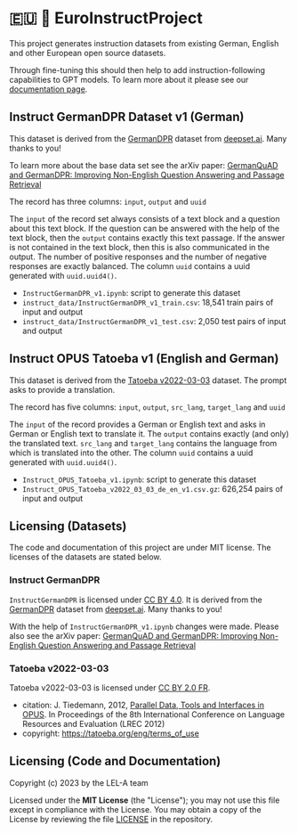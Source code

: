 # 🇪🇺 💬 EuroInstructProject
This project generates instruction datasets from existing German,
English and other European open source datasets.

Through fine-tuning this should then help to add instruction-following capabilities
to GPT models. To learn more about it please see our
[documentation page](https://github.com/LEL-A/doc).

## Instruct GermanDPR Dataset v1 (German)
This dataset is derived from the [GermanDPR](https://www.deepset.ai/germanquad)
dataset from [deepset.ai](https://www.deepset.ai/).
Many thanks to you!

To learn more about the base data set see the arXiv paper:
[GermanQuAD and GermanDPR: Improving Non-English Question Answering and Passage Retrieval](https://arxiv.org/abs/2104.12741)

The record has three columns: `input`, `output` and `uuid`

The `input` of the record set always consists of a text block and a question about this text block.
If the question can be answered with the help of the text block,
then the `output` contains exactly this text passage.
If the answer is not contained in the text block,
then this is also communicated in the output.
The number of positive responses and the number of negative responses are exactly balanced.
The column `uuid` contains a uuid generated with `uuid.uuid4()`.

- `InstructGermanDPR_v1.ipynb`: script to generate this dataset
- `instruct_data/InstructGermanDPR_v1_train.csv`: 18,541 train pairs of input and output
- `instruct_data/InstructGermanDPR_v1_test.csv`: 2,050 test pairs of input and output

## Instruct OPUS Tatoeba v1 (English and German)
This dataset is derived from the [Tatoeba v2022-03-03](https://opus.nlpl.eu/Tatoeba-v2022-03-03.php)
dataset. The prompt asks to provide a translation.

The record has five columns: `input`, `output`, `src_lang`, `target_lang` and `uuid`

The `input` of the record provides a German or English text and asks in German or English
text to translate it.
The `output` contains exactly (and only) the translated text.
`src_lang` and `target_lang` contains the language from which is translated into the other.
The column `uuid` contains a uuid generated with `uuid.uuid4()`.

- `Instruct_OPUS_Tatoeba_v1.ipynb`: script to generate this dataset
- `Instruct_OPUS_Tatoeba_v2022_03_03_de_en_v1.csv.gz`: 626,254 pairs of input and output

## Licensing (Datasets)
The code and documentation of this project are under MIT license.
The licenses of the datasets are stated below.

### Instruct GermanDPR
`InstructGermanDPR` is licensed under [CC BY 4.0](https://creativecommons.org/licenses/by/4.0/).
It is derived from the [GermanDPR](https://www.deepset.ai/germanquad)
dataset from [deepset.ai](https://www.deepset.ai/).
Many thanks to you!

With the help of `InstructGermanDPR_v1.ipynb` changes were made.
Please also see the arXiv paper:
[GermanQuAD and GermanDPR: Improving Non-English Question Answering and Passage Retrieval](https://arxiv.org/abs/2104.12741)

### Tatoeba v2022-03-03
Tatoeba v2022-03-03 is licensed under [CC BY 2.0 FR](https://creativecommons.org/licenses/by/2.0/fr/).

- citation: J. Tiedemann, 2012, [Parallel Data, Tools and Interfaces in OPUS](https://opus.nlpl.eu/Tatoeba-v2022-03-03.php). In Proceedings of the 8th International Conference on Language Resources and Evaluation (LREC 2012)
- copyright: https://tatoeba.org/eng/terms_of_use

## Licensing (Code and Documentation)
Copyright (c) 2023 by the LEL-A team

Licensed under the **MIT License** (the "License"); you may not use this file except in compliance with the License.
You may obtain a copy of the License by reviewing the file
[LICENSE](https://raw.githubusercontent.com/LEL-A/EuroInstructProject/main/LICENSE) in the repository.
